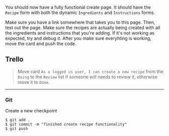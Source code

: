 You should now have a fully functional create page. It should have the `Recipe` form with both the dynamic `Ingredients` and `Instructions` forms.

Make sure you have a link somewhere that takes you to this page. Then, test out the page. Make sure the recipes are actually being created with all the ingredients and instructions that you're adding. If it's not working as expected, try and debug it. After you make sure everyhting is working, move the card and push the code.


## Trello
> Move card `As a logged in user, I can create a new recipe` from the `Doing` to the `Review` list if someone will needs to review it, otherwise move it to `Done`.
___

### Git

Create a new checkpoint

```shell
$ git add .
$ git commit -m "finished create recipe functionality"
$ git push
```
